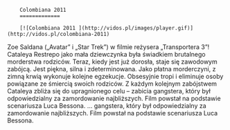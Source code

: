 
        Colombiana 2011 
        =============
        
        [![Colombiana 2011 ](http://vidos.pl/images/player.gif)](http://vidos.pl/colombiana-2011)
        
        
 Zoe Saldana („Avatar” i „Star Trek”) w filmie reżysera „Transportera 3”! Cataleya Restrepo jako mała dziewczynka była świadkiem brutalnego morderstwa rodziców. Teraz, kiedy jest już dorosła, staje się zawodowym zabójcą. Jest piękna, silna i zdeterminowana. Jako płatna morderczyni, z zimną krwią wykonuje kolejne egzekucje. Obsesyjnie tropi i eliminuje osoby powiązane ze śmiercią swoich rodziców. Z każdym kolejnym zabójstwem Cataleya zbliża się do upragnionego celu – zabicia gangstera, który był odpowiedzialny za zamordowanie najbliższych. Film powstał na podstawie scenariusza Luca Bessona.   ... gangstera, który był odpowiedzialny za zamordowanie najbliższych. Film powstał na podstawie scenariusza Luca Bessona.
    